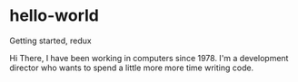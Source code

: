 # hello-world
Getting started, redux

Hi There, I have been working in computers since 1978. I'm a development director who wants to spend
a little more more time writing code.
